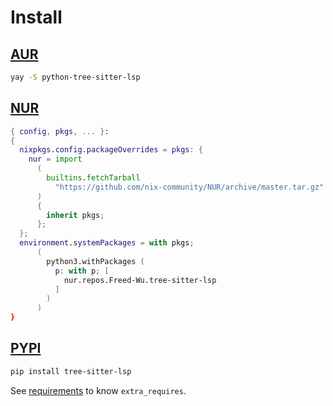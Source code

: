 # Install

## [AUR](https://aur.archlinux.org/packages/python-tree-sitter-lsp)

```sh
yay -S python-tree-sitter-lsp
```

## [NUR](https://nur.nix-community.org/repos/Freed-Wu)

```nix
{ config, pkgs, ... }:
{
  nixpkgs.config.packageOverrides = pkgs: {
    nur = import
      (
        builtins.fetchTarball
          "https://github.com/nix-community/NUR/archive/master.tar.gz"
      )
      {
        inherit pkgs;
      };
  };
  environment.systemPackages = with pkgs;
      (
        python3.withPackages (
          p: with p; [
            nur.repos.Freed-Wu.tree-sitter-lsp
          ]
        )
      )
}
```

## [PYPI](https://pypi.org/project/tree-sitter-lsp)

```sh
pip install tree-sitter-lsp
```

See [requirements](requirements) to know `extra_requires`.
